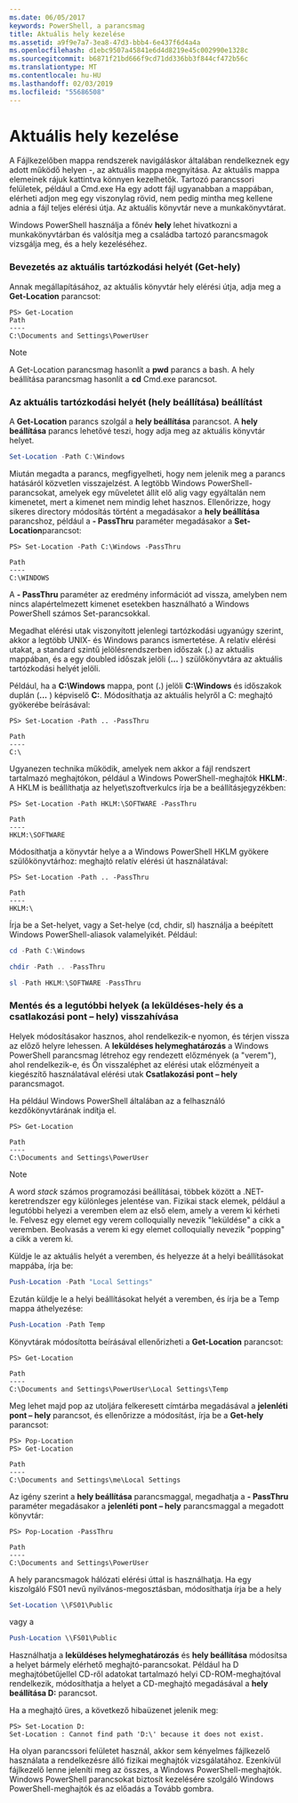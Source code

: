 ```yaml
---
ms.date: 06/05/2017
keywords: PowerShell, a parancsmag
title: Aktuális hely kezelése
ms.assetid: a9f9e7a7-3ea8-47d3-bbb4-6e437f6d4a4a
ms.openlocfilehash: d1ebc9507a45841e6d4d8219e45c002990e1328c
ms.sourcegitcommit: b6871f21bd666f9cd71dd336bb3f844cf472b56c
ms.translationtype: MT
ms.contentlocale: hu-HU
ms.lasthandoff: 02/03/2019
ms.locfileid: "55686508"
---
```

# <a name="managing-current-location"></a>Aktuális hely kezelése

A Fájlkezelőben mappa rendszerek navigáláskor általában rendelkeznek egy adott működő helyen -, az aktuális mappa megnyitása. Az aktuális mappa elemeinek rájuk kattintva könnyen kezelhetők. Tartozó parancssori felületek, például a Cmd.exe Ha egy adott fájl ugyanabban a mappában, elérheti adjon meg egy viszonylag rövid, nem pedig mintha meg kellene adnia a fájl teljes elérési útja. Az aktuális könyvtár neve a munkakönyvtárat.

Windows PowerShell használja a főnév **hely** lehet hivatkozni a munkakönyvtárban és valósítja meg a családba tartozó parancsmagok vizsgálja meg, és a hely kezeléséhez.

### <a name="getting-your-current-location-get-location"></a>Bevezetés az aktuális tartózkodási helyét (Get-hely)

Annak megállapításához, az aktuális könyvtár hely elérési útja, adja meg a **Get-Location** parancsot:

```
PS> Get-Location
Path
----
C:\Documents and Settings\PowerUser
```

> [!NOTE]
> A Get-Location parancsmag hasonlít a **pwd** parancs a bash. A hely beállítása parancsmag hasonlít a **cd** Cmd.exe parancsot.

### <a name="setting-your-current-location-set-location"></a>Az aktuális tartózkodási helyét (hely beállítása) beállítást

A **Get-Location** parancs szolgál a **hely beállítása** parancsot. A **hely beállítása** parancs lehetővé teszi, hogy adja meg az aktuális könyvtár helyet.

```powershell
Set-Location -Path C:\Windows
```

Miután megadta a parancs, megfigyelheti, hogy nem jelenik meg a parancs hatásáról közvetlen visszajelzést. A legtöbb Windows PowerShell-parancsokat, amelyek egy műveletet állít elő alig vagy egyáltalán nem kimenetet, mert a kimenet nem mindig lehet hasznos. Ellenőrizze, hogy sikeres directory módosítás történt a megadásakor a **hely beállítása** parancshoz, például a **- PassThru** paraméter megadásakor a **Set-Location**parancsot:

```
PS> Set-Location -Path C:\Windows -PassThru

Path
----
C:\WINDOWS
```

A **- PassThru** paraméter az eredmény információt ad vissza, amelyben nem nincs alapértelmezett kimenet esetekben használható a Windows PowerShell számos Set-parancsokkal.

Megadhat elérési utak viszonyított jelenlegi tartózkodási ugyanúgy szerint, akkor a legtöbb UNIX- és Windows parancs ismertetése. A relatív elérési utakat, a standard szintű jelölésrendszerben időszak (**.**) az aktuális mappában, és a egy doubled időszak jelöli (**...** ) szülőkönyvtára az aktuális tartózkodási helyét jelöli.

Például, ha a **C:\\Windows** mappa, pont (**.**) jelöli **C:\\Windows** és időszakok duplán (**...** ) képviselő **C:**. Módosíthatja az aktuális helyről a C: meghajtó gyökerébe beírásával:

```
PS> Set-Location -Path .. -PassThru

Path
----
C:\
```

Ugyanezen technika működik, amelyek nem akkor a fájl rendszert tartalmazó meghajtókon, például a Windows PowerShell-meghajtók **HKLM:**. A HKLM is beállíthatja az helyet\\szoftverkulcs írja be a beállításjegyzékben:

```
PS> Set-Location -Path HKLM:\SOFTWARE -PassThru

Path
----
HKLM:\SOFTWARE
```

Módosíthatja a könyvtár helye a a Windows PowerShell HKLM gyökere szülőkönyvtárhoz: meghajtó relatív elérési út használatával:

```
PS> Set-Location -Path .. -PassThru

Path
----
HKLM:\
```

Írja be a Set-helyet, vagy a Set-helye (cd, chdir, sl) használja a beépített Windows PowerShell-aliasok valamelyikét. Például:

```powershell
cd -Path C:\Windows
```

```powershell
chdir -Path .. -PassThru
```

```powershell
sl -Path HKLM:\SOFTWARE -PassThru
```

### <a name="saving-and-recalling-recent-locations-push-location-and-pop-location"></a>Mentés és a legutóbbi helyek (a leküldéses-hely és a csatlakozási pont – hely) visszahívása

Helyek módosításakor hasznos, ahol rendelkezik-e nyomon, és térjen vissza az előző helyre lehessen. A **leküldéses helymeghatározás** a Windows PowerShell parancsmag létrehoz egy rendezett előzmények (a "verem"), ahol rendelkezik-e, és Ön visszaléphet az elérési utak előzményeit a kiegészítő használatával elérési utak  **Csatlakozási pont – hely** parancsmagot.

Ha például Windows PowerShell általában az a felhasználó kezdőkönyvtárának indítja el.

```
PS> Get-Location

Path
----
C:\Documents and Settings\PowerUser
```

> [!NOTE]
> A word *stack* számos programozási beállításai, többek között a .NET-keretrendszer egy különleges jelentése van. Fizikai stack elemek, például a legutóbbi helyezi a veremben elem az első elem, amely a verem ki kérheti le. Felvesz egy elemet egy verem colloquially nevezik "leküldése" a cikk a veremben. Beolvasás a verem ki egy elemet colloquially nevezik "popping" a cikk a verem ki.

Küldje le az aktuális helyét a veremben, és helyezze át a helyi beállításokat mappába, írja be:

```powershell
Push-Location -Path "Local Settings"
```

Ezután küldje le a helyi beállításokat helyét a veremben, és írja be a Temp mappa áthelyezése:

```powershell
Push-Location -Path Temp
```

Könyvtárak módosította beírásával ellenőrizheti a **Get-Location** parancsot:

```
PS> Get-Location

Path
----
C:\Documents and Settings\PowerUser\Local Settings\Temp
```

Meg lehet majd pop az utoljára felkeresett címtárba megadásával a **jelenléti pont – hely** parancsot, és ellenőrizze a módosítást, írja be a **Get-hely** parancsot:

```
PS> Pop-Location
PS> Get-Location

Path
----
C:\Documents and Settings\me\Local Settings
```

Az igény szerint a **hely beállítása** parancsmaggal, megadhatja a **- PassThru** paraméter megadásakor a **jelenléti pont – hely** parancsmaggal a megadott könyvtár:

```
PS> Pop-Location -PassThru

Path
----
C:\Documents and Settings\PowerUser
```

A hely parancsmagok hálózati elérési úttal is használhatja. Ha egy kiszolgáló FS01 nevű nyilvános-megosztásban, módosíthatja írja be a hely

```powershell
Set-Location \\FS01\Public
```

vagy a

```powershell
Push-Location \\FS01\Public
```

Használhatja a **leküldéses helymeghatározás** és **hely beállítása** módosítsa a helyet bármely elérhető meghajtó-parancsokat. Például ha D meghajtóbetűjellel CD-ről adatokat tartalmazó helyi CD-ROM-meghajtóval rendelkezik, módosíthatja a helyet a CD-meghajtó megadásával a **hely beállítása D:** parancsot.

Ha a meghajtó üres, a következő hibaüzenet jelenik meg:

```
PS> Set-Location D:
Set-Location : Cannot find path 'D:\' because it does not exist.
```

Ha olyan parancssori felületet használ, akkor sem kényelmes fájlkezelő használata a rendelkezésre álló fizikai meghajtók vizsgálatához. Ezenkívül fájlkezelő lenne jeleníti meg az összes, a Windows PowerShell-meghajtók. Windows PowerShell parancsokat biztosít kezelésére szolgáló Windows PowerShell-meghajtók és az előadás a Tovább gombra.
